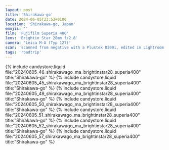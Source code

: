 ```yaml
---
layout: post
title: 'Shirakawa-go'
date: 2024-06-05T23:53+0100
location: 'Shirakawa-go, Japan'
emojis: ''
film: 'Fujifilm Superia 400'
lens: 'Brightin Star 28mm f/2.8'
camera: 'Leica M-A (Typ 127)'
scan: 'scanned from negative with a Plustek 8200i, edited in Lightroom'
tags: 'roadtrip'
---
```


{% include candystore.liquid file:"20240605_46_shirakawago_ma_brightinstar28_superia400" title:"Shirakawa-go" %}
{% include candystore.liquid file:"20240605_45_shirakawago_ma_brightinstar28_superia400" title:"Shirakawa-go" %}
{% include candystore.liquid file:"20240605_49_shirakawago_ma_brightinstar28_superia400" title:"Shirakawa-go" %}
{% include candystore.liquid file:"20240605_50_shirakawago_ma_brightinstar28_superia400" title:"Shirakawa-go" %}
{% include candystore.liquid file:"20240605_51_shirakawago_ma_brightinstar28_superia400" title:"Shirakawa-go" %}
{% include candystore.liquid file:"20240605_52_shirakawago_ma_brightinstar28_superia400" title:"Shirakawa-go" %}
{% include candystore.liquid file:"20240605_57_shirakawago_ma_brightinstar28_superia400" title:"Shirakawa-go" %}